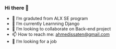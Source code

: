 ### Hi there 👋

<!--
**Ahmed-Is3a/Ahmed-Is3a** is a ✨ _special_ ✨ repository because its `README.md` (this file) appears on your GitHub profile.

Here are some ideas to get you started:

- 💬 Ask me about ...
- 😄 Pronouns: ...
- ⚡ Fun fact: ...
-->

- 🔭 I’m graduted from ALX SE program
- 🌱 I’m currently Learnning Django
- 👯 I’m looking to collaborate on Back-end project
- 📫 How to reach me: ahmedissaten@gmail.com
- 🤔 I’m looking for a job
